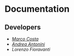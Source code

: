 # Documentation

## Developers
* [*Marco Costa*](https://github.com/marco-96)
* [*Andrea Antonini*](https://github.com/AndreaAntonini)
* *Lorenzo Fioravanti*
